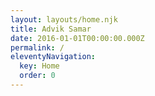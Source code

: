 ```yaml
---
layout: layouts/home.njk
title: Advik Samar
date: 2016-01-01T00:00:00.000Z
permalink: /
eleventyNavigation:
  key: Home
  order: 0
---
```

